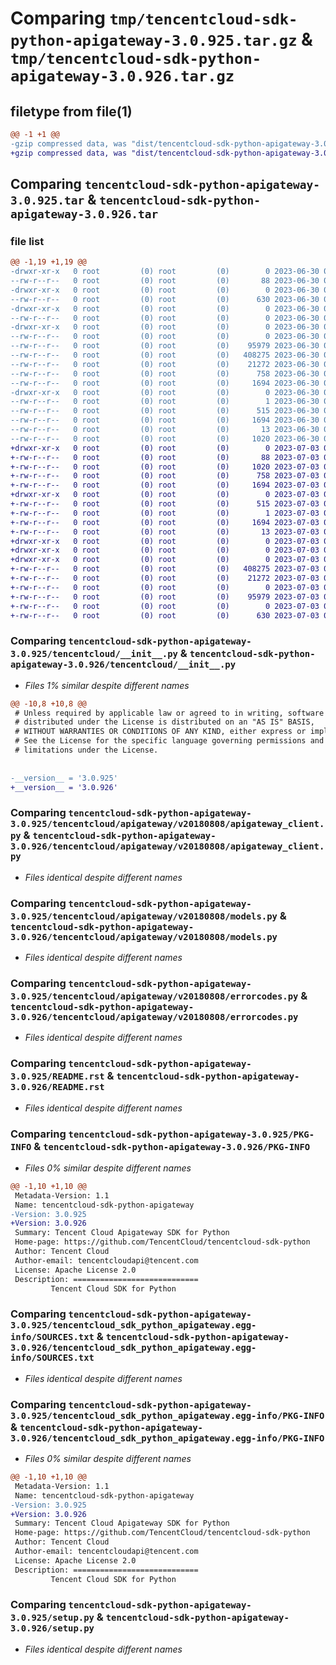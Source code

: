 # Comparing `tmp/tencentcloud-sdk-python-apigateway-3.0.925.tar.gz` & `tmp/tencentcloud-sdk-python-apigateway-3.0.926.tar.gz`

## filetype from file(1)

```diff
@@ -1 +1 @@
-gzip compressed data, was "dist/tencentcloud-sdk-python-apigateway-3.0.925.tar", last modified: Fri Jun 30 01:59:44 2023, max compression
+gzip compressed data, was "dist/tencentcloud-sdk-python-apigateway-3.0.926.tar", last modified: Mon Jul  3 00:18:36 2023, max compression
```

## Comparing `tencentcloud-sdk-python-apigateway-3.0.925.tar` & `tencentcloud-sdk-python-apigateway-3.0.926.tar`

### file list

```diff
@@ -1,19 +1,19 @@
-drwxr-xr-x   0 root         (0) root         (0)        0 2023-06-30 01:59:44.000000 tencentcloud-sdk-python-apigateway-3.0.925/
--rw-r--r--   0 root         (0) root         (0)       88 2023-06-30 01:59:44.000000 tencentcloud-sdk-python-apigateway-3.0.925/setup.cfg
-drwxr-xr-x   0 root         (0) root         (0)        0 2023-06-30 01:59:44.000000 tencentcloud-sdk-python-apigateway-3.0.925/tencentcloud/
--rw-r--r--   0 root         (0) root         (0)      630 2023-06-30 01:59:43.000000 tencentcloud-sdk-python-apigateway-3.0.925/tencentcloud/__init__.py
-drwxr-xr-x   0 root         (0) root         (0)        0 2023-06-30 01:59:44.000000 tencentcloud-sdk-python-apigateway-3.0.925/tencentcloud/apigateway/
--rw-r--r--   0 root         (0) root         (0)        0 2023-06-30 01:59:43.000000 tencentcloud-sdk-python-apigateway-3.0.925/tencentcloud/apigateway/__init__.py
-drwxr-xr-x   0 root         (0) root         (0)        0 2023-06-30 01:59:44.000000 tencentcloud-sdk-python-apigateway-3.0.925/tencentcloud/apigateway/v20180808/
--rw-r--r--   0 root         (0) root         (0)        0 2023-06-30 01:59:43.000000 tencentcloud-sdk-python-apigateway-3.0.925/tencentcloud/apigateway/v20180808/__init__.py
--rw-r--r--   0 root         (0) root         (0)    95979 2023-06-30 01:59:43.000000 tencentcloud-sdk-python-apigateway-3.0.925/tencentcloud/apigateway/v20180808/apigateway_client.py
--rw-r--r--   0 root         (0) root         (0)   408275 2023-06-30 01:59:43.000000 tencentcloud-sdk-python-apigateway-3.0.925/tencentcloud/apigateway/v20180808/models.py
--rw-r--r--   0 root         (0) root         (0)    21272 2023-06-30 01:59:43.000000 tencentcloud-sdk-python-apigateway-3.0.925/tencentcloud/apigateway/v20180808/errorcodes.py
--rw-r--r--   0 root         (0) root         (0)      758 2023-06-30 01:59:43.000000 tencentcloud-sdk-python-apigateway-3.0.925/README.rst
--rw-r--r--   0 root         (0) root         (0)     1694 2023-06-30 01:59:44.000000 tencentcloud-sdk-python-apigateway-3.0.925/PKG-INFO
-drwxr-xr-x   0 root         (0) root         (0)        0 2023-06-30 01:59:44.000000 tencentcloud-sdk-python-apigateway-3.0.925/tencentcloud_sdk_python_apigateway.egg-info/
--rw-r--r--   0 root         (0) root         (0)        1 2023-06-30 01:59:44.000000 tencentcloud-sdk-python-apigateway-3.0.925/tencentcloud_sdk_python_apigateway.egg-info/dependency_links.txt
--rw-r--r--   0 root         (0) root         (0)      515 2023-06-30 01:59:44.000000 tencentcloud-sdk-python-apigateway-3.0.925/tencentcloud_sdk_python_apigateway.egg-info/SOURCES.txt
--rw-r--r--   0 root         (0) root         (0)     1694 2023-06-30 01:59:44.000000 tencentcloud-sdk-python-apigateway-3.0.925/tencentcloud_sdk_python_apigateway.egg-info/PKG-INFO
--rw-r--r--   0 root         (0) root         (0)       13 2023-06-30 01:59:44.000000 tencentcloud-sdk-python-apigateway-3.0.925/tencentcloud_sdk_python_apigateway.egg-info/top_level.txt
--rw-r--r--   0 root         (0) root         (0)     1020 2023-06-30 01:59:43.000000 tencentcloud-sdk-python-apigateway-3.0.925/setup.py
+drwxr-xr-x   0 root         (0) root         (0)        0 2023-07-03 00:18:36.000000 tencentcloud-sdk-python-apigateway-3.0.926/
+-rw-r--r--   0 root         (0) root         (0)       88 2023-07-03 00:18:36.000000 tencentcloud-sdk-python-apigateway-3.0.926/setup.cfg
+-rw-r--r--   0 root         (0) root         (0)     1020 2023-07-03 00:18:36.000000 tencentcloud-sdk-python-apigateway-3.0.926/setup.py
+-rw-r--r--   0 root         (0) root         (0)      758 2023-07-03 00:18:36.000000 tencentcloud-sdk-python-apigateway-3.0.926/README.rst
+-rw-r--r--   0 root         (0) root         (0)     1694 2023-07-03 00:18:36.000000 tencentcloud-sdk-python-apigateway-3.0.926/PKG-INFO
+drwxr-xr-x   0 root         (0) root         (0)        0 2023-07-03 00:18:36.000000 tencentcloud-sdk-python-apigateway-3.0.926/tencentcloud_sdk_python_apigateway.egg-info/
+-rw-r--r--   0 root         (0) root         (0)      515 2023-07-03 00:18:36.000000 tencentcloud-sdk-python-apigateway-3.0.926/tencentcloud_sdk_python_apigateway.egg-info/SOURCES.txt
+-rw-r--r--   0 root         (0) root         (0)        1 2023-07-03 00:18:36.000000 tencentcloud-sdk-python-apigateway-3.0.926/tencentcloud_sdk_python_apigateway.egg-info/dependency_links.txt
+-rw-r--r--   0 root         (0) root         (0)     1694 2023-07-03 00:18:36.000000 tencentcloud-sdk-python-apigateway-3.0.926/tencentcloud_sdk_python_apigateway.egg-info/PKG-INFO
+-rw-r--r--   0 root         (0) root         (0)       13 2023-07-03 00:18:36.000000 tencentcloud-sdk-python-apigateway-3.0.926/tencentcloud_sdk_python_apigateway.egg-info/top_level.txt
+drwxr-xr-x   0 root         (0) root         (0)        0 2023-07-03 00:18:36.000000 tencentcloud-sdk-python-apigateway-3.0.926/tencentcloud/
+drwxr-xr-x   0 root         (0) root         (0)        0 2023-07-03 00:18:36.000000 tencentcloud-sdk-python-apigateway-3.0.926/tencentcloud/apigateway/
+drwxr-xr-x   0 root         (0) root         (0)        0 2023-07-03 00:18:36.000000 tencentcloud-sdk-python-apigateway-3.0.926/tencentcloud/apigateway/v20180808/
+-rw-r--r--   0 root         (0) root         (0)   408275 2023-07-03 00:18:36.000000 tencentcloud-sdk-python-apigateway-3.0.926/tencentcloud/apigateway/v20180808/models.py
+-rw-r--r--   0 root         (0) root         (0)    21272 2023-07-03 00:18:36.000000 tencentcloud-sdk-python-apigateway-3.0.926/tencentcloud/apigateway/v20180808/errorcodes.py
+-rw-r--r--   0 root         (0) root         (0)        0 2023-07-03 00:18:36.000000 tencentcloud-sdk-python-apigateway-3.0.926/tencentcloud/apigateway/v20180808/__init__.py
+-rw-r--r--   0 root         (0) root         (0)    95979 2023-07-03 00:18:36.000000 tencentcloud-sdk-python-apigateway-3.0.926/tencentcloud/apigateway/v20180808/apigateway_client.py
+-rw-r--r--   0 root         (0) root         (0)        0 2023-07-03 00:18:36.000000 tencentcloud-sdk-python-apigateway-3.0.926/tencentcloud/apigateway/__init__.py
+-rw-r--r--   0 root         (0) root         (0)      630 2023-07-03 00:18:36.000000 tencentcloud-sdk-python-apigateway-3.0.926/tencentcloud/__init__.py
```

### Comparing `tencentcloud-sdk-python-apigateway-3.0.925/tencentcloud/__init__.py` & `tencentcloud-sdk-python-apigateway-3.0.926/tencentcloud/__init__.py`

 * *Files 1% similar despite different names*

```diff
@@ -10,8 +10,8 @@
 # Unless required by applicable law or agreed to in writing, software
 # distributed under the License is distributed on an "AS IS" BASIS,
 # WITHOUT WARRANTIES OR CONDITIONS OF ANY KIND, either express or implied.
 # See the License for the specific language governing permissions and
 # limitations under the License.
 
 
-__version__ = '3.0.925'
+__version__ = '3.0.926'
```

### Comparing `tencentcloud-sdk-python-apigateway-3.0.925/tencentcloud/apigateway/v20180808/apigateway_client.py` & `tencentcloud-sdk-python-apigateway-3.0.926/tencentcloud/apigateway/v20180808/apigateway_client.py`

 * *Files identical despite different names*

### Comparing `tencentcloud-sdk-python-apigateway-3.0.925/tencentcloud/apigateway/v20180808/models.py` & `tencentcloud-sdk-python-apigateway-3.0.926/tencentcloud/apigateway/v20180808/models.py`

 * *Files identical despite different names*

### Comparing `tencentcloud-sdk-python-apigateway-3.0.925/tencentcloud/apigateway/v20180808/errorcodes.py` & `tencentcloud-sdk-python-apigateway-3.0.926/tencentcloud/apigateway/v20180808/errorcodes.py`

 * *Files identical despite different names*

### Comparing `tencentcloud-sdk-python-apigateway-3.0.925/README.rst` & `tencentcloud-sdk-python-apigateway-3.0.926/README.rst`

 * *Files identical despite different names*

### Comparing `tencentcloud-sdk-python-apigateway-3.0.925/PKG-INFO` & `tencentcloud-sdk-python-apigateway-3.0.926/PKG-INFO`

 * *Files 0% similar despite different names*

```diff
@@ -1,10 +1,10 @@
 Metadata-Version: 1.1
 Name: tencentcloud-sdk-python-apigateway
-Version: 3.0.925
+Version: 3.0.926
 Summary: Tencent Cloud Apigateway SDK for Python
 Home-page: https://github.com/TencentCloud/tencentcloud-sdk-python
 Author: Tencent Cloud
 Author-email: tencentcloudapi@tencent.com
 License: Apache License 2.0
 Description: ============================
         Tencent Cloud SDK for Python
```

### Comparing `tencentcloud-sdk-python-apigateway-3.0.925/tencentcloud_sdk_python_apigateway.egg-info/SOURCES.txt` & `tencentcloud-sdk-python-apigateway-3.0.926/tencentcloud_sdk_python_apigateway.egg-info/SOURCES.txt`

 * *Files identical despite different names*

### Comparing `tencentcloud-sdk-python-apigateway-3.0.925/tencentcloud_sdk_python_apigateway.egg-info/PKG-INFO` & `tencentcloud-sdk-python-apigateway-3.0.926/tencentcloud_sdk_python_apigateway.egg-info/PKG-INFO`

 * *Files 0% similar despite different names*

```diff
@@ -1,10 +1,10 @@
 Metadata-Version: 1.1
 Name: tencentcloud-sdk-python-apigateway
-Version: 3.0.925
+Version: 3.0.926
 Summary: Tencent Cloud Apigateway SDK for Python
 Home-page: https://github.com/TencentCloud/tencentcloud-sdk-python
 Author: Tencent Cloud
 Author-email: tencentcloudapi@tencent.com
 License: Apache License 2.0
 Description: ============================
         Tencent Cloud SDK for Python
```

### Comparing `tencentcloud-sdk-python-apigateway-3.0.925/setup.py` & `tencentcloud-sdk-python-apigateway-3.0.926/setup.py`

 * *Files identical despite different names*

